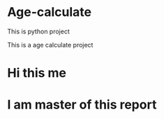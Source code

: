 # Age-calculate
This is python project

This  is a age calculate project 
# Hi this me  
# I am master of this report
